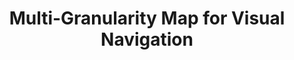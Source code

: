 ---
title: "Multi-Granularity Map for Visual Navigation"
description: "A novel approach to visual navigation that leverages multi-granularity mapping for more efficient and accurate robot navigation. This research introduces a hierarchical mapping system that combines both coarse and fine-grained environmental representations."
image: '/images/mgmap.png'
paper: '/files/MGMap_paper.pdf'
slides: '/files/MGMap_slides.pdf'
code: 'https://github.com/PeihaoChen/WS-MGMap'
--- 
